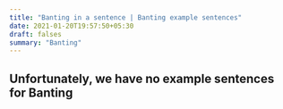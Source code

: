 ```yaml
---
title: "Banting in a sentence | Banting example sentences"
date: 2021-01-20T19:57:50+05:30
draft: falses
summary: "Banting"
---
```

## Unfortunately, we have no example sentences for Banting                 
